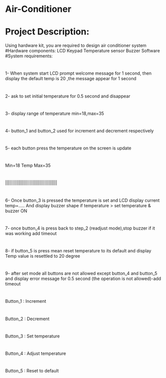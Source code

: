 # Air-Conditioner

# Project Description:
Using hardware kit, you are required to design air conditioner system
#Hardware components:
LCD
Keypad
Temperature sensor
Buzzer
Software
#System requirements:
#
1- When system start LCD prompt welcome message for 1 second, then display the default temp is 20 ,the message appear for 1 second
#
2- ask to set initial temperature for 0.5 second and disappear
#
3- display range of temperature min=18,max=35
#
4- button_1 and button_2 used for increment and decrement respectively
#
5- each button press the temperature on the screen is update
#
Min=18        Temp            Max=35
#
||||||||||||||||||||||||||||||||||||
#
6- Once button_3 is pressed the temperature is set and LCD display current temp=…..
And display buzzer shape if temperature > set temperature & buzzer ON
#
7- once button_4 is press back to step_2 (readjust mode),stop buzzer if it was working add timeout
#
8- if button_5 is press mean reset temperature to its default and display
Temp value is resettled to 20 degree
#
9- after set mode all buttons are not allowed except button_4 and button_5 and display error message for 0.5 second (the operation is not allowed)-add timeout
#
#
#
Button_1 : Increment
#
Button_2 : Decrement
#
Button_3 : Set temperature
#
Button_4 : Adjust temperature
#
Button_5 : Reset to default
